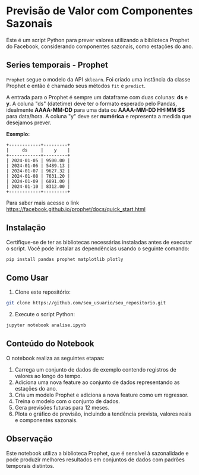 # Previsão de Valor com Componentes Sazonais

Este é um script Python para prever valores utilizando a biblioteca Prophet do Facebook, considerando componentes sazonais, como estações do ano.

## Series temporais - Prophet
```Prophet``` segue o modelo da API ```sklearn```. Foi criado uma instância da classe Prophet e então é chamado seus métodos ```fit``` e ```predict```.

A entrada para o Prophet é sempre um dataframe com duas colunas: **ds** e **y**. A coluna "ds" (datetime) deve ter o formato esperado pelo Pandas, idealmente **AAAA-MM-DD** para uma data ou **AAAA-MM-DD HH:MM:SS** para data/hora. A coluna "y" deve ser **numérica** e representa a medida que desejamos prever.

**Exemplo:**
```
+------------+---------+
|     ds     |    y    |
+------------+---------+
| 2024-01-05 | 9500.00 |
| 2024-01-06 | 5489.13 |
| 2024-01-07 | 9627.32 |
| 2024-01-08 | 7631.20 |
| 2024-01-09 | 6891.00 |
| 2024-01-10 | 8312.00 |
+------------+---------+
```
Para saber mais acesse o link https://facebook.github.io/prophet/docs/quick_start.html



## Instalação

Certifique-se de ter as bibliotecas necessárias instaladas antes de executar o script. Você pode instalar as dependências usando o seguinte comando:

```bash
pip install pandas prophet matplotlib plotly
```

## Como Usar
1. Clone este repositório:

```bash
git clone https://github.com/seu_usuario/seu_repositorio.git
```

2. Execute o script Python:
```bash
jupyter notebook analise.ipynb
```

## Conteúdo do Notebook
O notebook realiza as seguintes etapas:

1. Carrega um conjunto de dados de exemplo contendo registros de valores ao longo do tempo.
2. Adiciona uma nova feature ao conjunto de dados representando as estações do ano.
3. Cria um modelo Prophet e adiciona a nova feature como um regressor.
4. Treina o modelo com o conjunto de dados.
5. Gera previsões futuras para 12 meses.
6. Plota o gráfico de previsão, incluindo a tendência prevista, valores reais e componentes sazonais.

## Observação
Este notebook utiliza a biblioteca Prophet, que é sensível à sazonalidade e pode produzir melhores resultados em conjuntos de dados com padrões temporais distintos.